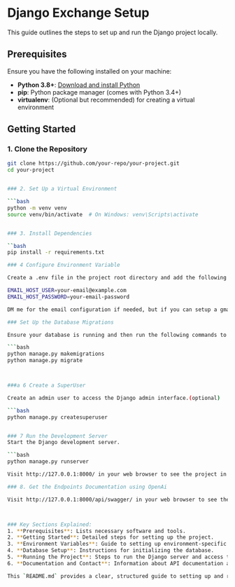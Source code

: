 # Django Exchange Setup 

This guide outlines the steps to set up and run the Django project locally.

## Prerequisites

Ensure you have the following installed on your machine:

- **Python 3.8+**: [Download and install Python](https://www.python.org/downloads/)
- **pip**: Python package manager (comes with Python 3.4+)
- **virtualenv**: (Optional but recommended) for creating a virtual environment
<!-- - **PostgreSQL** (if using a PostgreSQL database) -->

## Getting Started

### 1. Clone the Repository

```bash
git clone https://github.com/your-repo/your-project.git
cd your-project


### 2. Set Up a Virtual Environment

```bash
python -m venv venv
source venv/bin/activate  # On Windows: venv\Scripts\activate


### 3. Install Dependencies 

``bash
pip install -r requirements.txt

### 4 Configure Environment Variable

Create a .env file in the project root directory and add the following variables:

EMAIL_HOST_USER=your-email@example.com
EMAIL_HOST_PASSWORD=your-email-password

DM me for the email configuration if needed, but if you can setup a gmail smtp it will be preferable

### Set Up the Database Migrations

Ensure your database is running and then run the following commands to apply migrations:

```bash
python manage.py makemigrations
python manage.py migrate



###a 6 Create a SuperUser

Create an admin user to access the Django admin interface.(optional)

```bash
python manage.py createsuperuser


### 7 Run the Development Server
Start the Django development server.

```bash
python manage.py runserver

Visit http://127.0.0.1:8000/ in your web browser to see the project in action.

### 8. Get the Endpoints Documentation using OpenAi

Visit http://127.0.0.1:8000/api/swagger/ in your web browser to see the endpoints.



### Key Sections Explained:
1. **Prerequisites**: Lists necessary software and tools.
2. **Getting Started**: Detailed steps for setting up the project.
3. **Environment Variables**: Guide to setting up environment-specific configurations.
4. **Database Setup**: Instructions for initializing the database.
5. **Running the Project**: Steps to run the Django server and access the project.
6. **Documentation and Contact**: Information about API documentation and how to reach out for support.

This `README.md` provides a clear, structured guide to setting up and running your Django project.
